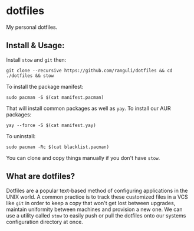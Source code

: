 # dotfiles

My personal dotfiles.

## Install & Usage:
Install `stow` and `git` then:

`git clone --recursive https://github.com/ranguli/dotfiles && cd ./dotfiles && stow `

To install the package manifest:

`sudo pacman -S $(cat manifest.pacman)`

That will install common packages as well as `yay`. To install our AUR packages: 

`yay --force -S $(cat manifest.yay) ` 

To uninstall: 

`sudo pacman -Rc $(cat blacklist.pacman)`
 
You can clone and copy things manually if you don't have `stow`.

## What are dotfiles?
Dotfiles are a popular text-based method of configuring applications in the UNIX world. A common practice is to track these customized files in a VCS like `git` in order to keep a copy that won't get lost between upgrades, maintain uniformity between machines and provision a new one. We can use a utility called `stow` to easily push or pull the dotfiles onto our systems configuration directory at once.